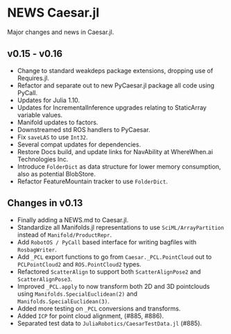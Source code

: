 # NEWS Caesar.jl

Major changes and news in Caesar.jl.

## v0.15 - v0.16

- Change to standard weakdeps package extensions, dropping use of Requires.jl.
- Refactor and separate out to new PyCaesar.jl package all code using PyCall.
- Updates for Julia 1.10.
- Updates for IncrementalInference upgrades relating to StaticArray variable values.
- Manifold updates to factors.
- Downstreamed std ROS handlers to PyCaesar.
- Fix `saveLAS` to use `Int32`.
- Several compat updates for dependencies.
- Restore Docs build, and update links for NavAbility at WhereWhen.ai Technologies Inc.
- Introduce `FolderDict` as data structure for lower memory consumption, also as potential BlobStore.
- Refactor FeatureMountain tracker to use `FolderDict`.

## Changes in v0.13

- Finally adding a NEWS.md to Caesar.jl.
- Standardize all Manifolds.jl representations to use `SciML/ArrayPartition` instead of `Manifold/ProductRepr`.
- Add `RobotOS / PyCall` based interface for writing bagfiles with `RosbagWriter`.
- Add `_PCL` export functions to go from `Caesar._PCL.PointCloud` out to `PCLPointCloud2` and `ROS.PointCloud2` types.
- Refactored `ScatterAlign` to support both `ScatterAlignPose2` and `ScatterAlignPose3`.
- Improved `_PCL.apply` to now transform both 2D and 3D pointclouds using `Manifolds.SpecialEuclidean(2)` and `Manifolds.SpecialEuclidean(3)`.
- Added more testing on `_PCL` conversions and transforms.
- Added `ICP` for point cloud alignment, (#885, #886).
- Separated test data to `JuliaRobotics/CaesarTestData.jl` (#885).
